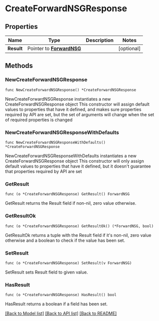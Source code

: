 # CreateForwardNSGResponse

## Properties

Name | Type | Description | Notes
------------ | ------------- | ------------- | -------------
**Result** | Pointer to [**ForwardNSG**](ForwardNSG.md) |  | [optional] 

## Methods

### NewCreateForwardNSGResponse

`func NewCreateForwardNSGResponse() *CreateForwardNSGResponse`

NewCreateForwardNSGResponse instantiates a new CreateForwardNSGResponse object
This constructor will assign default values to properties that have it defined,
and makes sure properties required by API are set, but the set of arguments
will change when the set of required properties is changed

### NewCreateForwardNSGResponseWithDefaults

`func NewCreateForwardNSGResponseWithDefaults() *CreateForwardNSGResponse`

NewCreateForwardNSGResponseWithDefaults instantiates a new CreateForwardNSGResponse object
This constructor will only assign default values to properties that have it defined,
but it doesn't guarantee that properties required by API are set

### GetResult

`func (o *CreateForwardNSGResponse) GetResult() ForwardNSG`

GetResult returns the Result field if non-nil, zero value otherwise.

### GetResultOk

`func (o *CreateForwardNSGResponse) GetResultOk() (*ForwardNSG, bool)`

GetResultOk returns a tuple with the Result field if it's non-nil, zero value otherwise
and a boolean to check if the value has been set.

### SetResult

`func (o *CreateForwardNSGResponse) SetResult(v ForwardNSG)`

SetResult sets Result field to given value.

### HasResult

`func (o *CreateForwardNSGResponse) HasResult() bool`

HasResult returns a boolean if a field has been set.


[[Back to Model list]](../README.md#documentation-for-models) [[Back to API list]](../README.md#documentation-for-api-endpoints) [[Back to README]](../README.md)



